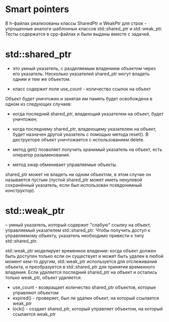 # Smart pointers
В h-файлах реализованы классы SharedPtr и WeakPtr для строк -
 упрощенные аналоги шаблонных классов std::shared_ptr и std::weak_ptr. 
Тесты содержатся в cpp-файлах и были выданы вместе с задачей.

# std::shared_ptr
 - это умный указатель, с разделяемым владением объектом через его указатель. Несколько указателей shared_ptr могут владеть одним и тем же объектом.
* класс содержит поле use_count - количество ссылок на объект

Объект будет уничтожен и занятая им память будет освобождена в одном из следующих случаев:

* когда последний shared_ptr, владеющий указателем на объект, будет уничтожен;
* когда последнему shared_ptr, владеющему указателем на объект, будет назначен другой указатель с помощью метода reset().
В деструкторе объект уничтожается с использованием delete.

* метод get() позволяет получить хранимый указатель на объект, есть оператор разыменования.
* метод swap обменивает управляемые объекты.

shared_ptr может не владеть ни одним объектом, в этом случае он называется пустым (пустой shared_ptr может иметь ненулевой сохранённый указатель, если был использован псевдонимный конструктор).

# std::weak_ptr 
– умный указатель, который содержит "слабую" ссылку на объект, управляемый указателем std::shared_ptr. Чтобы получить доступ к управляемому объекту, указатель необходимо привести к типу std::shared_ptr.

std::weak_ptr моделирует временное владение: когда объект должен быть доступен только если он существует и может быть удален в любой момент кем-то другим, std::weak_ptr используется для отслеживания объекта, и преобразуется в std::shared_ptr для принятия временного владения.
Если удаляется последний shared_ptr на объект и остались только weak_ptr, объект удаляется.

* use_count - возвращает количество shared_ptr объектов, которые управляют объектом
* expired() - проверяет, был ли удален объект, на который ссылается weak_ptr
* lock() - создает shared_ptr, который управляет объектом, на который ссылается weak_ptr


